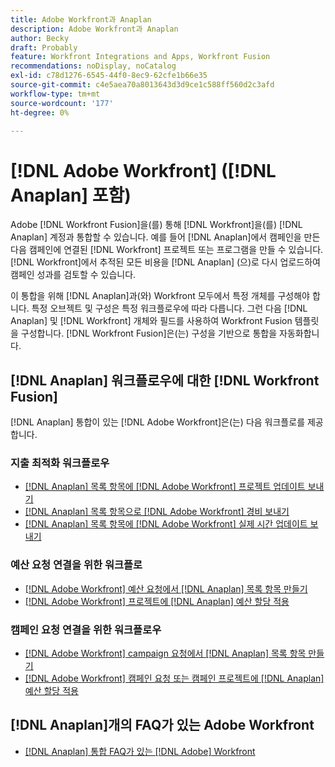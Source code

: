 ```yaml
---
title: Adobe Workfront과 Anaplan
description: Adobe Workfront과 Anaplan
author: Becky
draft: Probably
feature: Workfront Integrations and Apps, Workfront Fusion
recommendations: noDisplay, noCatalog
exl-id: c78d1276-6545-44f0-8ec9-62cfe1b66e35
source-git-commit: c4e5aea70a8013643d3d9ce1c588ff560d2c3afd
workflow-type: tm+mt
source-wordcount: '177'
ht-degree: 0%

---
```


# [!DNL Adobe Workfront] ([!DNL Anaplan] 포함)

Adobe [!DNL Workfront Fusion]을(를) 통해 [!DNL Workfront]을(를) [!DNL Anaplan] 계정과 통합할 수 있습니다. 예를 들어 [!DNL Anaplan]에서 캠페인을 만든 다음 캠페인에 연결된 [!DNL Workfront] 프로젝트 또는 프로그램을 만들 수 있습니다. [!DNL Workfront]에서 추적된 모든 비용을 [!DNL Anaplan] (으)로 다시 업로드하여 캠페인 성과를 검토할 수 있습니다.

이 통합을 위해 [!DNL Anaplan]과(와) Workfront 모두에서 특정 개체를 구성해야 합니다. 특정 오브젝트 및 구성은 특정 워크플로우에 따라 다릅니다. 그런 다음 [!DNL Anaplan] 및 [!DNL Workfront] 개체와 필드를 사용하여 Workfront Fusion 템플릿을 구성합니다. [!DNL Workfront Fusion]은(는) 구성을 기반으로 통합을 자동화합니다.

## [!DNL Anaplan] 워크플로우에 대한 [!DNL Workfront Fusion]

[!DNL Anaplan] 통합이 있는 [!DNL Adobe Workfront]은(는) 다음 워크플로를 제공합니다.

### 지출 최적화 워크플로우

* [&#x200B; [!DNL Anaplan] 목록 항목에  [!DNL Adobe Workfront] 프로젝트 업데이트 보내기](../../workfront-integrations-and-apps/adobe-workfront-with-anaplan/send-workfront-project-updates-to-anaplan-list-item.md)
* [&#x200B; [!DNL Anaplan] 목록 항목으로  [!DNL Adobe Workfront] 경비 보내기](../../workfront-integrations-and-apps/adobe-workfront-with-anaplan/send-workfront-project-expenses-to-anaplan-list-item.md)
* [&#x200B; [!DNL Anaplan] 목록 항목에  [!DNL Adobe Workfront] 실제 시간 업데이트 보내기](../../workfront-integrations-and-apps/adobe-workfront-with-anaplan/send-workfront-project-actual-hours-updates-to-anaplan-list-item.md)

### 예산 요청 연결을 위한 워크플로

* [&#x200B; [!DNL Adobe Workfront] 예산 요청에서  [!DNL Anaplan] 목록 항목 만들기](../../workfront-integrations-and-apps/adobe-workfront-with-anaplan/create-an-anaplan-list-item-from-a-workfront-budget-request.md)
* [&#x200B; [!DNL Adobe Workfront] 프로젝트에  [!DNL Anaplan] 예산 할당 적용](../../workfront-integrations-and-apps/adobe-workfront-with-anaplan/apply-anaplan-budget-allocation-to-workfront-projects.md)

### 캠페인 요청 연결을 위한 워크플로우

* [&#x200B; [!DNL Adobe Workfront] campaign 요청에서  [!DNL Anaplan] 목록 항목 만들기](../../workfront-integrations-and-apps/adobe-workfront-with-anaplan/create-an-anaplan-list-item-from-a-workfront-campaign-request.md)
* [&#x200B; [!DNL Adobe Workfront] 캠페인 요청 또는 캠페인 프로젝트에  [!DNL Anaplan] 예산 할당 적용](../../workfront-integrations-and-apps/adobe-workfront-with-anaplan/apply-anaplan-budget-allocation-to-workfront-campaign-requests-and-projects.md)

## [!DNL Anaplan]개의 FAQ가 있는 Adobe Workfront

* [&#x200B; [!DNL Anaplan] 통합 FAQ가 있는 [!DNL Adobe] Workfront](../../workfront-integrations-and-apps/adobe-workfront-with-anaplan/anaplan-integration-faq.md)
